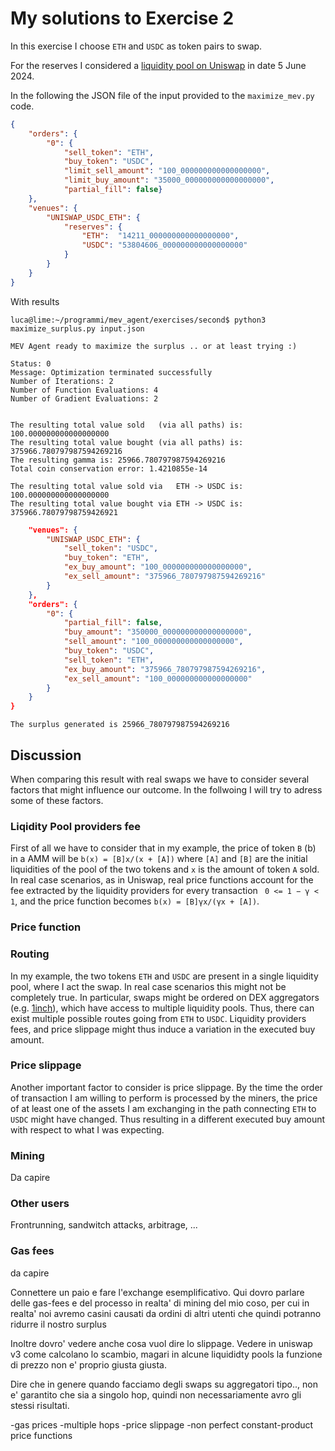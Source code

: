 # My solutions to Exercise 2

In this exercise I choose `ETH` and `USDC` as token pairs to swap.

For the reserves I considered a [liquidity pool on Uniswap](https://v2.info.uniswap.org/pair/0xb4e16d0168e52d35cacd2c6185b44281ec28c9dc) in date 5 June 2024.

In the following the JSON file of the input provided to the `maximize_mev.py` code.

```json
{
    "orders": {
        "0": {
            "sell_token": "ETH",
            "buy_token": "USDC",
            "limit_sell_amount": "100_000000000000000000",
            "limit_buy_amount": "35000_000000000000000000",
            "partial_fill": false}
    },
    "venues": {
        "UNISWAP_USDC_ETH": {
            "reserves": {
                "ETH":  "14211_000000000000000000",
                "USDC": "53804606_000000000000000000"
            }
        }
    }
}
```

With results 

```console
luca@lime:~/programmi/mev_agent/exercises/second$ python3 maximize_surplus.py input.json 
 
MEV Agent ready to maximize the surplus .. or at least trying :)
 
Status: 0
Message: Optimization terminated successfully
Number of Iterations: 2
Number of Function Evaluations: 4
Number of Gradient Evaluations: 2
 
 
The resulting total value sold   (via all paths) is: 100.000000000000000000
The resulting total value bought (via all paths) is: 375966.780797987594269216
The resulting gamma is: 25966.780797987594269216
Total coin conservation error: 1.4210855e-14
 
The resulting total value sold via   ETH -> USDC is: 100.000000000000000000
The resulting total value bought via ETH -> USDC is: 375966.78079798759426921
```
```json
    "venues": {
        "UNISWAP_USDC_ETH": {
            "sell_token": "USDC",
            "buy_token": "ETH",
            "ex_buy_amount": "100_000000000000000000",
            "ex_sell_amount": "375966_780797987594269216"
        }
    },
    "orders": {
        "0": {
            "partial_fill": false,
            "buy_amount": "350000_000000000000000000",
            "sell_amount": "100_000000000000000000",
            "buy_token": "USDC",
            "sell_token": "ETH",
            "ex_buy_amount": "375966_780797987594269216",
            "ex_sell_amount": "100_000000000000000000"
        }
    }
}
```

```
The surplus generated is 25966_780797987594269216
```

## Discussion
When comparing this result with real swaps we have to consider several factors that might influence our outcome.
In the follwoing I will try to adress some of these factors. 

### Liqidity Pool providers fee
First of all we have to consider that in my example, the price of token `B` (b) in a AMM will be `b(x) = [B]x/(x + [A])` where `[A]` and `[B]` are the initial liquidities of the pool of the two tokens and `x` is the amount of token `A` sold. In real case scenarios, as in Uniswap, real price functions account for the fee extracted by the liquidity providers for every transaction ` 0 <= 1 − γ < 1`, and the price function becomes
`b(x) = [B]γx/(γx + [A])`.

### Price function


### Routing
In my example, the two tokens `ETH` and `USDC` are present in a single liquidity pool, where I act the swap. In real case scenarios this might not be completely true. In particular, swaps might be ordered on DEX aggregators (e.g. [1inch](https://1inch.io/)), which have access to multiple liquidity pools. Thus, there can exist multiple possible routes going from `ETH` to `USDC`. 
Liquidity providers fees, and price slippage might thus induce a variation in the executed buy amount.

### Price slippage
Another important factor to consider is price slippage. By the time the order of transaction I am willing to perform is processed by the miners, the price of at least one of the assets I am exchanging in the path connecting `ETH` to `USDC` might have changed. Thus resulting in a different executed buy amount with respect to what I was expecting.

### Mining
Da capire

### Other users
Frontrunning, sandwitch attacks, arbitrage, ...


### Gas fees
da capire


Connettere un paio e fare l'exchange esemplificativo.
Qui dovro parlare delle gas-fees e del processo in realta' di mining del mio coso, per cui in realta' noi avremo casini causati da ordini di altri utenti che quindi potranno ridurre il nostro surplus

Inoltre dovro' vedere anche cosa vuol dire lo slippage.
Vedere in uniswap v3 come calcolano lo scambio, magari in alcune liquididty pools la funzione di prezzo non e' proprio giusta giusta.


Dire che in genere quando facciamo degli swaps su aggregatori tipo.., non e' garantito che sia a singolo hop, quindi non necessariamente avro gli stessi risultati.

-gas prices
-multiple hops
-price slippage
-non perfect constant-product price functions
